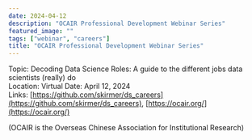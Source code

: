 ```yaml
---
date: 2024-04-12
description: "OCAIR Professional Development Webinar Series"
featured_image: ""
tags: ["webinar", "careers"]
title: "OCAIR Professional Development Webinar Series"
---
```


Topic: Decoding Data Science Roles: A guide to the different jobs data scientists (really) do     
Location: Virtual
Date: April 12, 2024  
Links: [https://github.com/skirmer/ds_careers](https://github.com/skirmer/ds_careers), 
[https://ocair.org/](https://ocair.org/)

(OCAIR is the Overseas Chinese Association for Institutional Research)